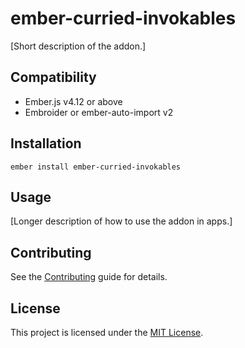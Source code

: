 # ember-curried-invokables

[Short description of the addon.]

## Compatibility

- Ember.js v4.12 or above
- Embroider or ember-auto-import v2

## Installation

```
ember install ember-curried-invokables
```

## Usage

[Longer description of how to use the addon in apps.]

## Contributing

See the [Contributing](CONTRIBUTING.md) guide for details.

## License

This project is licensed under the [MIT License](LICENSE.md).
